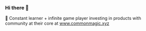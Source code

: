 ### Hi there 👋

🌱 Constant learner + infinite game player investing in products with community at their core at www.commonmagic.xyz
